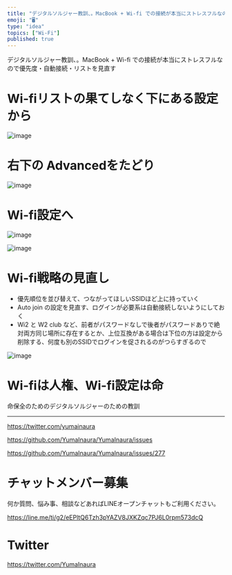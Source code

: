 ```yaml
---
title: "デジタルソルジャー教訓、。MacBook + Wi-fi での接続が本当にストレスフルなので優先度・自動接続・リストを見直す"
emoji: "🖥"
type: "idea"
topics: ["Wi-Fi"]
published: true
---
```


デジタルソルジャー教訓、。MacBook + Wi-fi での接続が本当にストレスフルなので優先度・自動接続・リストを見直す

# Wi-fiリストの果てしなく下にある設定から

![image](https://user-images.githubusercontent.com/13635059/50732913-c488b080-11c6-11e9-91ee-db478b0a3936.png)

# 右下の Advancedをたどり

![image](https://user-images.githubusercontent.com/13635059/50732833-ce5de400-11c5-11e9-8c26-771ea24c2627.png)

# Wi-fi設定へ

![image](https://user-images.githubusercontent.com/13635059/50732850-0e24cb80-11c6-11e9-90ce-4715cf0b8a97.png)

![image](https://user-images.githubusercontent.com/13635059/50732858-2ac10380-11c6-11e9-84e1-a8ee6fd9c680.png)


# Wi-fi戦略の見直し

- 優先順位を並び替えて、つながってほしいSSIDほど上に持っていく
- Auto join の設定を見直す、ログインが必要系は自動接続しないようにしておく
- Wi2 と W2 club など、前者がパスワードなしで後者がパスワードありで絶対両方同じ場所に存在するとか、上位互換がある場合は下位の方は設定から削除する、何度も別のSSIDでログインを促されるのがつらすぎるので

![image](https://user-images.githubusercontent.com/13635059/50732889-6f4c9f00-11c6-11e9-8b1f-5bc89d9e5b68.png)

# Wi-fiは人権、Wi-fi設定は命

命保全のためのデジタルソルジャーのための教訓


---

https://twitter.com/yumainaura

https://github.com/YumaInaura/YumaInaura/issues

https://github.com/YumaInaura/YumaInaura/issues/277








<!-- Update From Qiita API -->

# チャットメンバー募集


何か質問、悩み事、相談などあればLINEオープンチャットもご利用ください。

https://line.me/ti/g2/eEPltQ6Tzh3pYAZV8JXKZqc7PJ6L0rpm573dcQ





# Twitter


https://twitter.com/YumaInaura


<!-- Update From Qiita API -->


